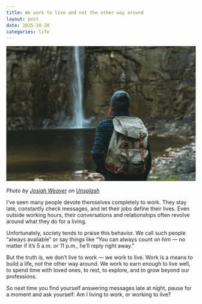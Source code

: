 ```yaml
---
title: We work to live and not the other way around
layout: post
date: 2025-10-20
categories: life
---
```


![Man Exploring](/assets/images/man-exploring.jpg)

<em class="small">Photo by <a href="https://unsplash.com/@josiah_weaver?utm_source=unsplash&utm_medium=referral&utm_content=creditCopyText">Josiah Weaver</a> on <a href="https://unsplash.com/photos/woman-with-backpack-facing-waterfalls-aV6QWueU-9o?utm_source=unsplash&utm_medium=referral&utm_content=creditCopyText">Unsplash</a></em>

I’ve seen many people devote themselves completely to work. They stay late, constantly check messages, and let their jobs define their lives. Even outside working hours, their conversations and relationships often revolve around what they do for a living.

Unfortunately, society tends to praise this behavior. We call such people “always available” or say things like “You can always count on him — no matter if it’s 5 a.m. or 11 p.m., he’ll reply right away.”

But the truth is, we don’t live to work — we work to live.
Work is a means to build a life, not the other way around. We work to earn enough to live well, to spend time with loved ones, to rest, to explore, and to grow beyond our professions.

So next time you find yourself answering messages late at night, pause for a moment and ask yourself: Am I living to work, or working to live?
